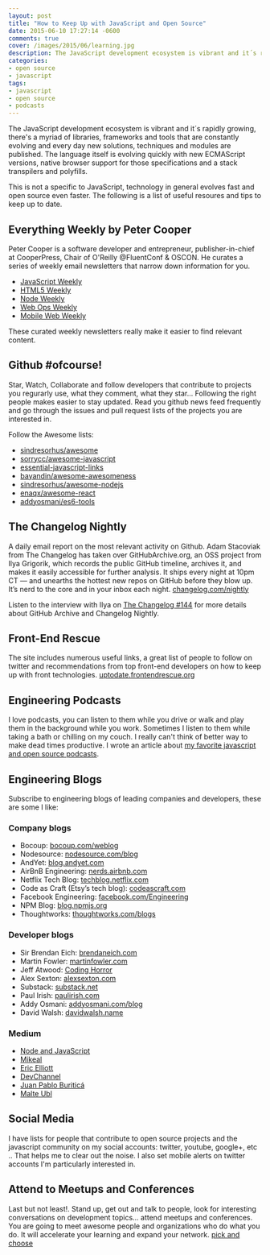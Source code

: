 ```yaml
---
layout: post
title: "How to Keep Up with JavaScript and Open Source"
date: 2015-06-10 17:27:14 -0600
comments: true
cover: /images/2015/06/learning.jpg
description: The JavaScript development ecosystem is vibrant and it´s rapidly growing, there's a myriad of libraries, frameworks and tools that are constantly evolving and every day new solutions, techniques and modules are published.
categories: 
- open source
- javascript
tags:
- javascript
- open source
- podcasts
---
```


The JavaScript development ecosystem is vibrant and it´s rapidly growing, there's a myriad of libraries, frameworks and tools that are constantly evolving and every day new solutions, techniques and modules are published. The language itself is evolving quickly with new ECMAScript versions, native browser support for those specifications and a stack transpilers and polyfills. 

This is not a specific to JavaScript, technology in general evolves fast and open source even faster. The following is a list of useful resoures and tips to keep up to date.
<!--more-->
## Everything Weekly by Peter Cooper 
Peter Cooper is a software developer and entrepreneur, publisher-in-chief at CooperPress, Chair of O'Reilly @FluentConf & OSCON. He curates a series of weekly email newsletters that narrow down information for you.    
- [JavaScript Weekly](http://javascriptweekly.com/)   
- [HTML5 Weekly](http://html5weekly.com/)   
- [Node Weekly](http://nodeweekly.com/)      
- [Web Ops Weekly](http://webopsweekly.com/)   
- [Mobile Web Weekly](http://mobilewebweekly.co/)   

These curated weekly newsletters really make it easier to find relevant content.

## Github #ofcourse!   
Star, Watch, Collaborate and follow developers that contribute to projects you regurarly use, what they comment, what they star... Following the right people makes easier to stay updated. Read you github news feed frequently and go through the issues and pull request lists of the projects you are interested in. 

Follow the Awesome lists:    
- [sindresorhus/awesome](https://github.com/sindresorhus/awesome)   
- [sorrycc/awesome-javascript](https://github.com/sorrycc/awesome-javascript)   
- [essential-javascript-links](https://github.com/ericelliott/essential-javascript-links)   
- [bayandin/awesome-awesomeness](https://github.com/bayandin/awesome-awesomeness)   
- [sindresorhus/awesome-nodejs](https://github.com/sindresorhus/awesome-nodejs)   
- [enaqx/awesome-react](https://github.com/enaqx/awesome-react)   
- [addyosmani/es6-tools](https://github.com/addyosmani/es6-tools)

## The Changelog Nightly
A daily email report on the most relevant activity on Github. Adam Stacoviak from The Changelog has taken over GitHubArchive.org, an OSS project from Ilya Grigorik, which records the public GitHub timeline, archives it, and makes it easily accessible for further analysis. It ships every night at 10pm CT — and unearths the hottest new repos on GitHub before they blow up. It’s nerd to the core and in your inbox each night. [changelog.com/nightly](https://changelog.com/nightly/)

Listen to the interview with Ilya on [The Changelog #144](http://thechangelog.com/144) for more details about GitHub Archive and Changelog Nightly.

## Front-End Rescue
The site includes numerous useful links, a great list of people to follow on twitter and recommendations from top front-end developers on how to keep up with front technologies. [uptodate.frontendrescue.org](http://uptodate.frontendrescue.org/) 

## Engineering Podcasts
I love podcasts, you can listen to them while you drive or walk and play them in the background while you work. Sometimes I listen to them while taking a bath or chilling on my couch. I really can't think of better way to make dead times productive. I wrote an article about [my favorite javascript and open source podcasts](/blog/2012/recommended-podcasts-screencasts-and-blogs/).

## Engineering Blogs

Subscribe to engineering blogs of leading companies and developers, these are some I like:

### Company blogs  
- Bocoup: [bocoup.com/weblog](http://bocoup.com/weblog/)   
- Nodesource: [nodesource.com/blog](https://nodesource.com/blog)   
- AndYet: [blog.andyet.com](https://blog.andyet.com/)   
- AirBnB Engineering: [nerds.airbnb.com](http://nerds.airbnb.com/)   
- Netflix Tech Blog: [techblog.netflix.com](http://techblog.netflix.com)   
- Code as Craft (Etsy’s tech blog): [codeascraft.com](http://codeascraft.com)   
- Facebook Engineering: [facebook.com/Engineering](http://facebook.com/Engineering)   
- NPM Blog: [blog.npmjs.org](http://blog.npmjs.org/)   
- Thoughtworks: [thoughtworks.com/blogs](http://www.thoughtworks.com/blogs)   

### Developer blogs   
- Sir Brendan Eich: [brendaneich.com](https://brendaneich.com/)   
- Martin Fowler: [martinfowler.com](http://martinfowler.com/)   
- Jeff Atwood: [Coding Horror](http://blog.codinghorror.com/)   
- Alex Sexton: [alexsexton.com](https://alexsexton.com/)   
- Substack: [substack.net](http://substack.net/)   
- Paul Irish: [paulirish.com](http://paulirish.com)   
- Addy Osmani: [addyosmani.com/blog](http://addyosmani.com/blog/)  
- David Walsh: [davidwalsh.name](http://davidwalsh.name/) 

### Medium   
- [Node and JavaScript](https://medium.com/node-js-javascript)   
- [Mikeal](https://medium.com/@mikeal)
- [Eric Elliott](https://medium.com/@_ericelliott)
- [DevChannel](https://medium.com/dev-channel)
- [Juan Pablo Buriticá](https://medium.com/@buritica)
- [Malte Ubl](https://medium.com/@cramforce)

## Social Media   
I have lists for people that contribute to open source projects and the javascript community on my social accounts: twitter, youtube, google+, etc .. That helps me to clear out the noise. I also set mobile alerts on twitter accounts I'm particularly interested in.
 
## Attend to Meetups and Conferences  
Last but not least!. Stand up, get out and talk to people, look for interesting conversations on development topics… attend meetups and conferences. You are going to meet awesome people and organizations who do what you do. It will accelerate your learning and expand your network. [pick and choose](http://jsconf.com/)

